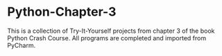 # Python-Chapter-3
This is a collection of Try-It-Yourself projects from chapter 3 of the book Python Crash Course. All programs are completed and imported from PyCharm.
